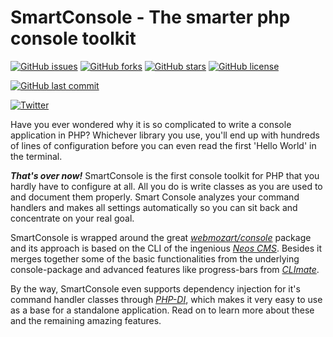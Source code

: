 <h1>SmartConsole - The smarter php console toolkit</h1>

[![GitHub issues](https://img.shields.io/github/issues/MCStreetguy/SmartConsole.svg)](https://github.com/MCStreetguy/SmartConsole/issues)
[![GitHub forks](https://img.shields.io/github/forks/MCStreetguy/SmartConsole.svg)](https://github.com/MCStreetguy/SmartConsole/network)
[![GitHub stars](https://img.shields.io/github/stars/MCStreetguy/SmartConsole.svg)](https://github.com/MCStreetguy/SmartConsole/stargazers)
[![GitHub license](https://img.shields.io/github/license/MCStreetguy/SmartConsole.svg)](https://github.com/MCStreetguy/SmartConsole/blob/master/LICENSE)
<!-- [![GitHub (pre-)release](https://img.shields.io/github/release/MCStreetguy/SmartConsole/all.svg)](https://github.com/MCStreetguy/SmartConsole)
[![GitHub (Pre-)Release Date](https://img.shields.io/github/release-date-pre/MCStreetguy/SmartConsole.svg)](https://github.com/MCStreetguy/SmartConsole) -->
[![GitHub last commit](https://img.shields.io/github/last-commit/MCStreetguy/SmartConsole.svg)](https://github.com/MCStreetguy/SmartConsole)
<!-- [![GitHub top language](https://img.shields.io/github/languages/top/MCStreetguy/SmartConsole.svg)](https://github.com/MCStreetguy/SmartConsole)
[![GitHub contributors](https://img.shields.io/github/contributors/MCStreetguy/SmartConsole.svg)](https://github.com/MCStreetguy/SmartConsole) -->
[![Twitter](https://img.shields.io/twitter/url/https/github.com/MCStreetguy/SmartConsole.svg?style=social)](https://twitter.com/intent/tweet?text=Wow:&url=https%3A%2F%2Fgithub.com%2FMCStreetguy%2FSmartConsole)
<!-- [![Documentation Status](https://readthedocs.org/projects/smartconsole/badge/?version=latest)](https://smartconsole.readthedocs.io/en/latest/?badge=latest) -->

Have you ever wondered why it is so complicated to write a console application in PHP?
Whichever library you use, you'll end up with hundreds of lines of configuration before you can even read the first 'Hello World' in the terminal.

_**That's over now!**_ SmartConsole is the first console toolkit for PHP that you hardly have to configure at all.
All you do is write classes as you are used to and document them properly.
Smart Console analyzes your command handlers and makes all settings automatically so you can sit back and concentrate on your real goal.

SmartConsole is wrapped around the great [_webmozart/console_](https://github.com/webmozart/console) package and its approach is based on the CLI of the ingenious [_Neos CMS_](https://www.neos.io/).
Besides it merges together some of the basic functionalities from the underlying console-package and advanced features like progress-bars from [_CLImate_](https://climate.thephpleague.com/).  

By the way, SmartConsole even supports dependency injection for it's command handler classes through [_PHP-DI_](http://php-di.org/), which makes it very easy to use as a base for a standalone application. Read on to learn more about these and the remaining amazing features.